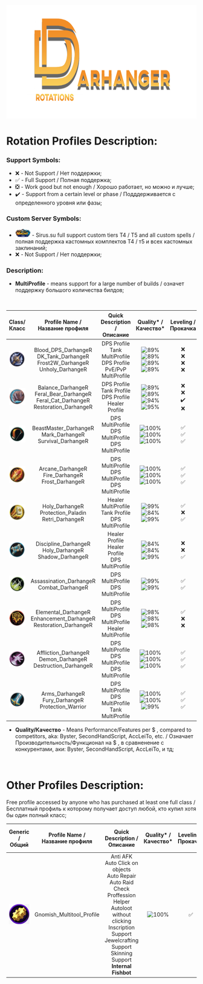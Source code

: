 <p align="center">
    <img src="https://github.com/darhanger/darhanger/blob/master/Assets/DarhangeR_GIT.png"  width="750" height="300" alt="DarhangeR Rotations"/>
</p>

# Rotation Profiles Description: 

### Support Symbols:
* :x: - Not Support / Нет поддержки;
* :white_check_mark: - Full Support / Полная поддержка;
* :negative_squared_cross_mark: - Work good but not enough / Хорошо работает, но можно и лучше;
* :heavy_check_mark: - Support from a certain level or phase / Подддерживается с определенного уровня или фазы;
### Custom Server Symbols:
* ![Sirus](https://github.com/darhanger/darhanger/blob/master/Assets/Servers/Sirus.png) - Sirus.su full support custom tiers T4 / T5 and all custom spells / полная поддержка кастомных комплектов Т4 / т5 и всех кастомных заклинаний;
* :x: - Not Support / Нет поддержки;
### Description:
* **MultiProfile** - means support for a large number of builds / означет поддержку большого количества билдов;
<br>
<div align="center">

| Class/Класс | Profile Name /<br>Название профиля | Quick Description /<br>Описание | Quality* /<br>Качество* | Leveling /<br>Прокачка | Raidable /<br>Рейдовый | Custom Server /<br>Кастомные сервера |
|  :----------------: |  :----------------: |  :----------------: |  :----------------: | :----------------: | :----------------: | :----------------: |
| ![DK](https://github.com/darhanger/darhanger/blob/master/Assets/Classes/DK.webp) | Blood_DPS_DarhangeR<br>DK_Tank_DarhangeR<br>Frost2W_DarhangeR<br>Unholy_DarhangeR | DPS Profile<br>Tank MultiProfile<br>DPS Profile<br>PvE/PvP MultiProfile | ![89%](https://progress-bar.dev/89)<br>![89%](https://progress-bar.dev/89)<br>![89%](https://progress-bar.dev/89)<br>![89%](https://progress-bar.dev/89) | :x:<br>:x:<br>:x:<br>:x: | :negative_squared_cross_mark:<br>:negative_squared_cross_mark:<br>:negative_squared_cross_mark:<br>:negative_squared_cross_mark: | :x:<br>:x:<br>:x:<br>:x: |
| ![Druid](https://github.com/darhanger/darhanger/blob/master/Assets/Classes/Druid.webp) | Balance_DarhangeR<br>Feral_Bear_DarhangeR<br>Feral_Cat_DarhangeR<br>Restoration_DarhangeR | DPS Profile<br>Tank Profile<br>DPS Profile<br>Healer Profile | ![89%](https://progress-bar.dev/89)<br>![89%](https://progress-bar.dev/89)<br>![94%](https://progress-bar.dev/94)<br>![95%](https://progress-bar.dev/95) | :x:<br>:x:<br>:heavy_check_mark:<br>:x: | :negative_squared_cross_mark:<br>:negative_squared_cross_mark:<br>:negative_squared_cross_mark:<br>:negative_squared_cross_mark: | :x:<br>:x:<br>:x:<br>:x: |
| ![Hunter](https://github.com/darhanger/darhanger/blob/master/Assets/Classes/Hunter.webp) | BeastMaster_DarhangeR<br>Mark_DarhangeR<br>Survival_DarhangeR | DPS MultiProfile<br>DPS MultiProfile<br>DPS MultiProfile | ![100%](https://progress-bar.dev/100)<br>![100%](https://progress-bar.dev/100)<br>![100%](https://progress-bar.dev/100) | :white_check_mark:<br>:white_check_mark:<br>:white_check_mark: | :white_check_mark:<br>:white_check_mark:<br>:white_check_mark: | ![Sirus](https://github.com/darhanger/darhanger/blob/master/Assets/Servers/Sirus.png)<br>![Sirus](https://github.com/darhanger/darhanger/blob/master/Assets/Servers/Sirus.png)<br>![Sirus](https://github.com/darhanger/darhanger/blob/master/Assets/Servers/Sirus.png) |
| ![Mage](https://github.com/darhanger/darhanger/blob/master/Assets/Classes/Mage.webp) | Arcane_DarhangeR<br>Fire_DarhangeR<br>Frost_DarhangeR | DPS MultiProfile<br>DPS MultiProfile<br>DPS MultiProfile | ![100%](https://progress-bar.dev/100)<br>![100%](https://progress-bar.dev/100)<br>![100%](https://progress-bar.dev/100) | :white_check_mark:<br>:white_check_mark:<br>:white_check_mark: | :white_check_mark:<br>:white_check_mark:<br>:white_check_mark: | ![Sirus](https://github.com/darhanger/darhanger/blob/master/Assets/Servers/Sirus.png)<br>![Sirus](https://github.com/darhanger/darhanger/blob/master/Assets/Servers/Sirus.png)<br>![Sirus](https://github.com/darhanger/darhanger/blob/master/Assets/Servers/Sirus.png) |
| ![Paladin](https://github.com/darhanger/darhanger/blob/master/Assets/Classes/Paladin.webp) | Holy_DarhangeR<br>Protection_Paladin<br>Retri_DarhangeR | Healer MultiProfile<br>Tank Profile<br>DPS MultiProfile | ![99%](https://progress-bar.dev/99)<br>![84%](https://progress-bar.dev/84)<br>![99%](https://progress-bar.dev/99) | :white_check_mark:<br>:x:<br>:white_check_mark: | :white_check_mark:<br>:negative_squared_cross_mark:<br>:white_check_mark: | ![Sirus](https://github.com/darhanger/darhanger/blob/master/Assets/Servers/Sirus.png)<br>:x:<br>![Sirus](https://github.com/darhanger/darhanger/blob/master/Assets/Servers/Sirus.png) |
| ![Priest](https://github.com/darhanger/darhanger/blob/master/Assets/Classes/Priest.webp) | Discipline_DarhangeR<br>Holy_DarhangeR<br>Shadow_DarhangeR | Healer Profile<br>Healer Profile<br>DPS MultiProfile | ![84%](https://progress-bar.dev/84)<br>![84%](https://progress-bar.dev/84)<br>![99%](https://progress-bar.dev/99) | :x:<br>:x:<br>:white_check_mark: | :negative_squared_cross_mark:<br>:negative_squared_cross_mark:<br>:white_check_mark: | :x:<br>:x:<br>![Sirus](https://github.com/darhanger/darhanger/blob/master/Assets/Servers/Sirus.png) |
| ![Rogue](https://github.com/darhanger/darhanger/blob/master/Assets/Classes/Rogue.webp) | Assassination_DarhangeR<br>Combat_DarhangeR | DPS MultiProfile<br>DPS MultiProfile | ![99%](https://progress-bar.dev/99)<br>![99%](https://progress-bar.dev/99)| :white_check_mark:<br>:white_check_mark: | :white_check_mark:<br>:white_check_mark: | ![Sirus](https://github.com/darhanger/darhanger/blob/master/Assets/Servers/Sirus.png)<br>![Sirus](https://github.com/darhanger/darhanger/blob/master/Assets/Servers/Sirus.png) |
| ![Shaman](https://github.com/darhanger/darhanger/blob/master/Assets/Classes/Shaman.webp) | Elemental_DarhangeR<br>Enhancement_DarhangeR<br>Restoration_DarhangeR | DPS MultiProfile<br>DPS MultiProfile<br>Healer MultiProfile | ![98%](https://progress-bar.dev/98)<br>![98%](https://progress-bar.dev/98)<br>![98%](https://progress-bar.dev/98) | :white_check_mark:<br>:x:<br>:x: | :white_check_mark:<br>:white_check_mark:<br>:white_check_mark: | ![Sirus](https://github.com/darhanger/darhanger/blob/master/Assets/Servers/Sirus.png)<br>![Sirus](https://github.com/darhanger/darhanger/blob/master/Assets/Servers/Sirus.png)<br>![Sirus](https://github.com/darhanger/darhanger/blob/master/Assets/Servers/Sirus.png) |
| ![Warlock](https://github.com/darhanger/darhanger/blob/master/Assets/Classes/Warlock.webp) | Affliction_DarhangeR<br>Demon_DarhangeR<br>Destruction_DarhangeR | DPS MultiProfile<br>DPS MultiProfile<br>DPS MultiProfile | ![100%](https://progress-bar.dev/100)<br>![100%](https://progress-bar.dev/100)<br>![100%](https://progress-bar.dev/100) | :white_check_mark:<br>:white_check_mark:<br>:white_check_mark: | :white_check_mark:<br>:white_check_mark:<br>:white_check_mark: | ![Sirus](https://github.com/darhanger/darhanger/blob/master/Assets/Servers/Sirus.png)<br>![Sirus](https://github.com/darhanger/darhanger/blob/master/Assets/Servers/Sirus.png)<br>![Sirus](https://github.com/darhanger/darhanger/blob/master/Assets/Servers/Sirus.png) |
| ![Warrior](https://github.com/darhanger/darhanger/blob/master/Assets/Classes/Warrior.webp) | Arms_DarhangeR<br>Fury_DarhangeR<br>Protection_Warrior | DPS MultiProfile<br>DPS MultiProfile<br>Tank MultiProfile | ![100%](https://progress-bar.dev/100)<br>![100%](https://progress-bar.dev/100)<br>![99%](https://progress-bar.dev/99) | :white_check_mark:<br>:white_check_mark:<br>:white_check_mark: | :white_check_mark:<br>:white_check_mark:<br>:white_check_mark: | ![Sirus](https://github.com/darhanger/darhanger/blob/master/Assets/Servers/Sirus.png)<br>![Sirus](https://github.com/darhanger/darhanger/blob/master/Assets/Servers/Sirus.png)<br>![Sirus](https://github.com/darhanger/darhanger/blob/master/Assets/Servers/Sirus.png) |  
</div>

* **Quality/Качество** - Means Performance/Features per $ , compared to competitors, aka: Byster, SecondHandScript, AccLeiTo, etc. / Означает Производительность/Функционал на $ , в сравненение с конкурентами, аки: Byster, SecondHandScript, AccLeiTo, и тд;
<br>

# Other Profiles Description: 
Free profile accessed by anyone who has purchased at least one full class / Бесплатный профиль к которому получает доступ любой, кто купил хотя бы один полный класс;

<div align="center">

| Generic /<br>Общий| Profile Name /<br>Название профиля | Quick Description /<br>Описание | Quality* /<br>Качество* | Leveling /<br>Прокачка | Custom Server /<br>Кастомные сервера |
|  :----------------: |  :----------------: |  :----------------: |  :----------------: |  :----------------: | :----------------: | 
| ![Tool](https://github.com/darhanger/darhanger/blob/master/Assets/Classes/Tool.webp) | Gnomish_Multitool_Profile | Anti AFK<br>Auto Click on objects<br>Auto Repair<br>Auto Raid Check<br>Proffession Helper<br>Autoloot without clicking<br>Inscription Support<br>Jewelcrafting Support<br>Skinning Support<br>**Internal Fishbot**| ![100%](https://progress-bar.dev/100) | :white_check_mark: | :white_check_mark: |
